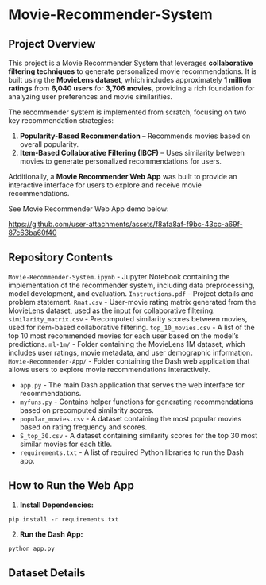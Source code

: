 # Movie-Recommender-System

## Project Overview

This project is a Movie Recommender System that leverages **collaborative filtering techniques** to generate personalized movie recommendations. It is built using the **MovieLens dataset**, which includes approximately **1 million ratings** from **6,040 users** for **3,706 movies**, providing a rich foundation for analyzing user preferences and movie similarities.

The recommender system is implemented from scratch, focusing on two key recommendation strategies:
1. **Popularity-Based Recommendation** – Recommends movies based on overall popularity.
2. **Item-Based Collaborative Filtering (IBCF)** – Uses similarity between movies to generate personalized recommendations for users.

Additionally, a **Movie Recommender Web App** was built to provide an interactive interface for users to explore and receive movie recommendations.

See Movie Recommender Web App demo below:

https://github.com/user-attachments/assets/f8afa8af-f9bc-43cc-a69f-87c63ba60f40


## Repository Contents

`Movie-Recommender-System.ipynb` - Jupyter Notebook containing the implementation of the recommender system, including data preprocessing, model development, and evaluation.
`Instructions.pdf` - Project details and problem statement.
`Rmat.csv` - User-movie rating matrix generated from the MovieLens dataset, used as the input for collaborative filtering.
`similarity_matrix.csv` - Precomputed similarity scores between movies, used for item-based collaborative filtering.
`top_10_movies.csv` - A list of the top 10 most recommended movies for each user based on the model’s predictions.
`ml-1m/` - Folder containing the MovieLens 1M dataset, which includes user ratings, movie metadata, and user demographic information.
`Movie-Recommender-App/` - Folder containing the Dash web application that allows users to explore movie recommendations interactively.
  * `app.py` - The main Dash application that serves the web interface for recommendations.
  * `myfuns.py` - Contains helper functions for generating recommendations based on precomputed similarity scores.
  * `popular_movies.csv` - A dataset containing the most popular movies based on rating frequency and scores.
  * `S_top_30.csv` - A dataset containing similarity scores for the top 30 most similar movies for each title.
  * `requirements.txt` - A list of required Python libraries to run the Dash app.

## How to Run the Web App

1. **Install Dependencies:**
   
`pip install -r requirements.txt`

2. **Run the Dash App:**
   
`python app.py`

## Dataset Details
